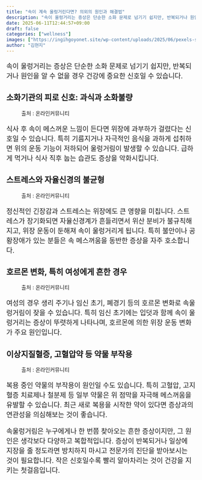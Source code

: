 ```yaml
---
title: "속이 계속 울렁거린다면? 의외의 원인과 해결법"
description: "속이 울렁거리는 증상은 단순한 소화 문제로 넘기기 쉽지만, 반복되거나 원인을 알 수 없을 경우 건강에 중요한 신호일 수 있습니다."
date: 2025-06-11T12:44:57+09:00
draft: false
categories: ["wellness"]
images: ["https://ingihgoyonet.site/wp-content/uploads/2025/06/pexels-sora-shimazaki-5938365-1024x683.jpg", "https://ingihgoyonet.site/wp-content/uploads/2025/06/pexels-olly-3777572-1024x683.jpg", "https://ingihgoyonet.site/wp-content/uploads/2025/06/pexels-freestocks-57529-1024x683.jpg", "https://ingihgoyonet.site/wp-content/uploads/2025/06/pexels-pixabay-208512-1024x683.jpg"]
author: "김현지"
---
```


<p style="font-size:18px">속이 울렁거리는 증상은 단순한 소화 문제로 넘기기 쉽지만, 반복되거나 원인을 알 수 없을 경우 건강에 중요한 신호일 수 있습니다.</p> <h2 >소화기관의 피로 신호: 과식과 소화불량</h2> <figure ><img src="https://ingihgoyonet.site/wp-content/uploads/2025/06/pexels-sora-shimazaki-5938365-1024x683.jpg" alt="" style="aspect-ratio:16/9;object-fit:cover"/><figcaption >출처 : 온라인커뮤니티</figcaption></figure> <p style="font-size:18px">식사 후 속이 메스꺼운 느낌이 든다면 위장에 과부하가 걸렸다는 신호일 수 있습니다. 특히 기름지거나 자극적인 음식을 과하게 섭취하면 위의 운동 기능이 저하되어 울렁거림이 발생할 수 있습니다. 급하게 먹거나 식사 직후 눕는 습관도 증상을 악화시킵니다.</p> <h2 >스트레스와 자율신경의 불균형</h2> <figure ><img src="https://ingihgoyonet.site/wp-content/uploads/2025/06/pexels-olly-3777572-1024x683.jpg" alt="" style="aspect-ratio:16/9;object-fit:cover"/><figcaption >출처 : 온라인커뮤니티</figcaption></figure> <p style="font-size:18px">정신적인 긴장감과 스트레스는 위장에도 큰 영향을 미칩니다. 스트레스가 장기화되면 자율신경계가 흔들리면서 위산 분비가 불규칙해지고, 위장 운동이 둔해져 속이 울렁거리게 됩니다. 특히 불안이나 공황장애가 있는 분들은 속 메스꺼움을 동반한 증상을 자주 호소합니다.</p> <h2 >호르몬 변화, 특히 여성에게 흔한 경우</h2> <figure ><img src="https://ingihgoyonet.site/wp-content/uploads/2025/06/pexels-freestocks-57529-1024x683.jpg" alt="" style="aspect-ratio:16/9;object-fit:cover"/><figcaption >출처 : 온라인커뮤니티</figcaption></figure> <p style="font-size:18px">여성의 경우 생리 주기나 임신 초기, 폐경기 등의 호르몬 변화로 속울렁거림이 잦을 수 있습니다. 특히 임신 초기에는 입덧과 함께 속이 울렁거리는 증상이 뚜렷하게 나타나며, 호르몬에 의한 위장 운동 변화가 주요 원인입니다.</p> <h2 >이상지질혈증, 고혈압약 등 약물 부작용</h2> <figure ><img src="https://ingihgoyonet.site/wp-content/uploads/2025/06/pexels-pixabay-208512-1024x683.jpg" alt="" style="aspect-ratio:16/9;object-fit:cover"/><figcaption >출처 : 온라인커뮤니티</figcaption></figure> <p style="font-size:18px">복용 중인 약물의 부작용이 원인일 수도 있습니다. 특히 고혈압, 고지혈증 치료제나 철분제 등 일부 약물은 위 점막을 자극해 메스꺼움을 유발할 수 있습니다. 최근 새로 복용을 시작한 약이 있다면 증상과의 연관성을 의심해보는 것이 좋습니다.</p> <p style="font-size:18px">속울렁거림은 누구에게나 한 번쯤 찾아오는 흔한 증상이지만, 그 원인은 생각보다 다양하고 복합적입니다. 증상이 반복되거나 일상에 지장을 줄 정도라면 방치하지 마시고 전문가의 진단을 받아보시는 것이 필요합니다. 작은 신호일수록 빨리 알아차리는 것이 건강을 지키는 첫걸음입니다.</p>